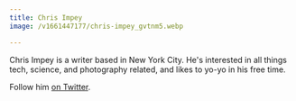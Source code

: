 ```yaml
---
title: Chris Impey
image: /v1661447177/chris-impey_gvtnm5.webp

---
```

Chris Impey is a writer based in New York City. He's interested in all things tech, science, and photography related, and likes to yo-yo in his free time.


Follow him [on Twitter](https://twitter.com/chris-impey).